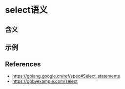 # select语义

## 含义



## 示例



## References

* https://golang.google.cn/ref/spec#Select_statements
* https://gobyexample.com/select